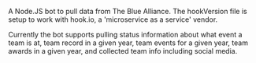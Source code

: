 A Node.JS bot to pull data from The Blue Alliance. The hookVersion file is setup to work with hook.io, a 'microservice as a service' vendor.

Currently the bot supports pulling status information about what event a team is at, team record in a given year, team events for a given year, team awards in a given year, and collected team info including social media.
